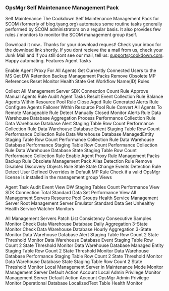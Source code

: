 ﻿### OpsMgr Self Maintenance Management Pack
Self Maintenance
The Cookdown Self Maintenance Management Pack for SCOM (formerly of blog.tyang.org) automates some routine tasks generally performed by SCOM administrators on a regular basis. It also provides few rules / monitors to monitor the SCOM management group itself.

Download it now..
Thanks for your download request! Check your inbox for the download link shortly. If you dont recieve the a mail from us, check your Junk Mail and if you still dont see our mail, tell us: support@cookdown.com. Happy automating.
Features
Agent Tasks

Enable Agent Proxy For All Agents
Get Currently Connected Users to the MS
Get DW Retention
Backup Management Packs
Remove Obsolete MP References
Reset Monitor Health State
Get Workflow Name(ID)
Rules

Collect All Management Server SDK Connection Count Rule
Approve Manual Agents Rule
Audit Agent Tasks Result Event Collection Rule
Balance Agents Within Resource Pool Rule
Close Aged Rule Generated Alerts Rule
Configure Agents Failover Within Resource Pool Rule
Convert All Agents To Remote Manageable Rule
Detect Manually Closed Monitor Alerts Rule
Data Warehouse Database Aggregation Process Performance Collection Rule
Data Warehouse Database Alert Staging Table Row Count Performance Collection Rule
Data Warehouse Database Event Staging Table Row Count Performance Collection Rule
Data Warehouse Database ManagedEntity Staging Table Row Count Performance Collection Rule
Data Warehouse Database Performance Staging Table Row Count Performance Collection Rule
Data Warehouse Database State Staging Table Row Count Performance Collection Rule
Enable Agent Proxy Rule
Management Packs Backup Rule
Obsolete Management Pack Alias Detection Rule
Remove Disabled Discovery Objects Rule
Stale State Change Events Detection Rule
Detect User Defined Overrides in Default MP Rule
Check if a valid OpsMgr license is installed in the management group
Views

Agent Task Audit Event View
DW Staging Tables Count Performance View
SDK Connection Total
Standard Data Set Performance View
All Management Servers Resource Pool
Groups
Health Service
Management Server
Root Management Server Emulator
Standard Data Set
Unhealthy Health Service Watcher
Monitors

All Management Servers Patch List Consistency Consecutive Samples Monitor
Check Data Warehouse Database Daily Aggregation 3-State Monitor
Check Data Warehouse Database Hourly Aggregation 3-State Monitor
Data Warehouse Database Alert Staging Table Row Count 2 State Threshold Monitor
Data Warehouse Database Event Staging Table Row Count 2 State Threshold Monitor
Data Warehouse Database Managed Entity Staging Table Row Count 2 State Threshold Monitor
Data Warehouse Database Performance Staging Table Row Count 2 State Threshold Monitor
Data Warehouse Database State Staging Table Row Count 2 State Threshold Monitor
Local Management Server in Maintenance Mode Monitor
Management Server Default Action Account Local Admin Privilege Monitor
Management Server Default Action Account OpsMgr Admin Privilege Monitor
Operational Database LocalizedText Table Health Monitor
